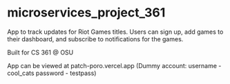 # microservices_project_361

App to track updates for Riot Games titles. Users can sign up, add games to their dashboard, and subscribe to notifications for the games.

Built for CS 361 @ OSU

App can be viewed at patch-poro.vercel.app
(Dummy account:
username - cool_cats
password - testpass)
